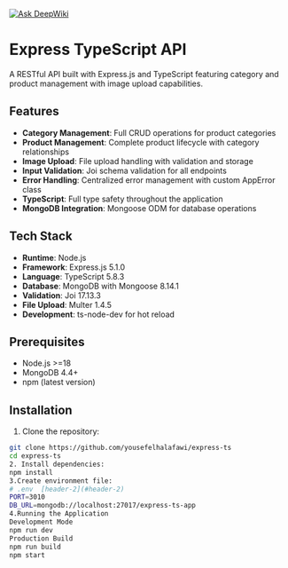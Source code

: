 [![Ask DeepWiki](https://deepwiki.com/badge.svg)](https://deepwiki.com/yousefelhalafawi/express-ts)
# Express TypeScript API  
  
A RESTful API built with Express.js and TypeScript featuring category and product management with image upload capabilities.  
  
## Features  
  
- **Category Management**: Full CRUD operations for product categories  
- **Product Management**: Complete product lifecycle with category relationships  
- **Image Upload**: File upload handling with validation and storage  
- **Input Validation**: Joi schema validation for all endpoints  
- **Error Handling**: Centralized error management with custom AppError class  
- **TypeScript**: Full type safety throughout the application  
- **MongoDB Integration**: Mongoose ODM for database operations  
  
## Tech Stack  
  
- **Runtime**: Node.js  
- **Framework**: Express.js 5.1.0  
- **Language**: TypeScript 5.8.3  
- **Database**: MongoDB with Mongoose 8.14.1  
- **Validation**: Joi 17.13.3  
- **File Upload**: Multer 1.4.5  
- **Development**: ts-node-dev for hot reload  
  
## Prerequisites  
  
- Node.js >=18  
- MongoDB 4.4+  
- npm (latest version)  
  
## Installation  
  
1. Clone the repository:  
```bash  
git clone https://github.com/yousefelhalafawi/express-ts  
cd express-ts
2. Install dependencies:
npm install
3.Create environment file:
# .env  [header-2](#header-2)
PORT=3010  
DB_URL=mongodb://localhost:27017/express-ts-app
4.Running the Application
Development Mode
npm run dev
Production Build
npm run build  
npm start
